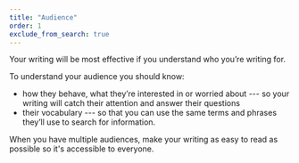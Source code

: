 ```yaml
---
title: "Audience"
order: 1
exclude_from_search: true
---
```


Your writing will be most effective if you understand who you’re writing for.

To understand your audience you should know:

- how they behave, what they’re interested in or worried about --- so your writing will catch their attention and answer their questions
- their vocabulary --- so that you can use the same terms and phrases they’ll use to search for information.

When you have multiple audiences, make your writing as easy to read as possible so it's accessible to everyone.
